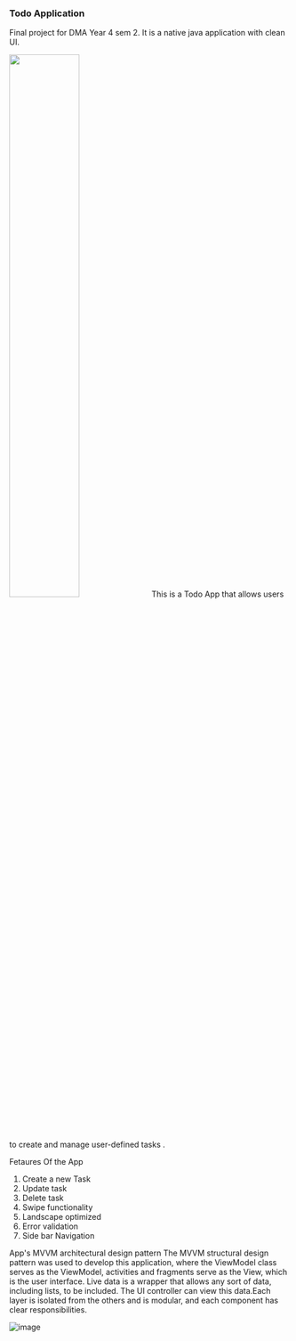 ### Todo Application

Final project for DMA Year 4 sem 2. It is a native java application with clean UI.


<img src="ToDoApp.gif" width="50%" height="50%"/>
This is a Todo App that allows users to create and manage user-defined tasks .

Fetaures Of the App

1. Create a new Task
2. Update task
3. Delete task
4. Swipe functionality 
5. Landscape optimized
6. Error validation
7. Side bar Navigation

App's MVVM architectural design pattern The MVVM structural design pattern was used to develop this application, where the ViewModel class serves as the ViewModel, activities and fragments serve as the View, which is the user interface. Live data is a wrapper that allows any sort of data, including lists, to be included. The UI controller can view this data.Each layer is isolated from the others and is modular, and each component has clear responsibilities.

![image](https://github.com/Mavee7/ToDoApp/assets/67103217/bb64c2bb-dec0-44e3-9342-d96529a84cca)
